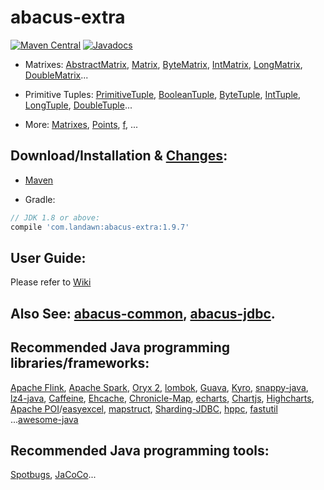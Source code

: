 # abacus-extra 
 
[![Maven Central](https://img.shields.io/maven-central/v/com.landawn/abacus-extra.svg)](https://maven-badges.herokuapp.com/maven-central/com.landawn/abacus-extra/)
[![Javadocs](https://img.shields.io/badge/javadoc-1.9.7-brightgreen.svg)](https://www.javadoc.io/doc/com.landawn/abacus-extra/1.9.7/index.html)


* Matrixes: 
[AbstractMatrix](https://htmlpreview.github.io/?https://github.com/landawn/abacus-extra/blob/master/docs/AbstractMatrix_view.html), 
[Matrix](https://htmlpreview.github.io/?https://github.com/landawn/abacus-extra/blob/master/docs/Matrix_view.html), 
[ByteMatrix](https://htmlpreview.github.io/?https://github.com/landawn/abacus-extra/blob/master/docs/ByteMatrix_view.html), 
[IntMatrix](https://htmlpreview.github.io/?https://github.com/landawn/abacus-extra/blob/master/docs/IntMatrix_view.html), 
[LongMatrix](https://htmlpreview.github.io/?https://github.com/landawn/abacus-extra/blob/master/docs/LongMatrix_view.html), 
[DoubleMatrix](https://htmlpreview.github.io/?https://github.com/landawn/abacus-extra/blob/master/docs/DoubleMatrix_view.html)...

* Primitive Tuples: 
[PrimitiveTuple](https://htmlpreview.github.io/?https://github.com/landawn/abacus-extra/blob/master/docs/PrimitiveTuple_view.html), 
[BooleanTuple](https://htmlpreview.github.io/?https://github.com/landawn/abacus-extra/blob/master/docs/BooleanTuple_view.html), 
[ByteTuple](https://htmlpreview.github.io/?https://github.com/landawn/abacus-extra/blob/master/docs/ByteTuple_view.html), 
[IntTuple](https://htmlpreview.github.io/?https://github.com/landawn/abacus-extra/blob/master/docs/IntTuple_view.html), 
[LongTuple](https://htmlpreview.github.io/?https://github.com/landawn/abacus-extra/blob/master/docs/LongTuple_view.html), 
[DoubleTuple](https://htmlpreview.github.io/?https://github.com/landawn/abacus-extra/blob/master/docs/DoubleTuple_view.html)...

* More: [Matrixes](https://htmlpreview.github.io/?https://github.com/landawn/abacus-extra/blob/master/docs/Matrixes_view.html), 
[Points](https://htmlpreview.github.io/?https://github.com/landawn/abacus-extra/blob/master/docs/Points_view.html), 
[f](https://htmlpreview.github.io/?https://github.com/landawn/abacus-extra/blob/master/docs/f_view.html), ...


## Download/Installation & [Changes](https://github.com/landawn/abacus-extra/blob/master/CHANGES.md):

* [Maven](http://search.maven.org/#search%7Cga%7C1%7Cg%3A%22com.landawn%22)

* Gradle:
```gradle
// JDK 1.8 or above:
compile 'com.landawn:abacus-extra:1.9.7'
```


## User Guide:
Please refer to [Wiki](https://github.com/landawn/abacus-extra/wiki)


## Also See: [abacus-common](https://github.com/landawn/abacus-common), [abacus-jdbc](https://github.com/landawn/abacus-jdbc).


## Recommended Java programming libraries/frameworks:
[Apache Flink](https://flink.apache.org/), 
[Apache Spark](https://spark.apache.org/), 
[Oryx 2](http://oryx.io/), 
[lombok](https://github.com/rzwitserloot/lombok), [Guava](https://github.com/google/guava), [Kyro](https://github.com/EsotericSoftware/kryo), [snappy-java](https://github.com/xerial/snappy-java), [lz4-java](https://github.com/lz4/lz4-java), [Caffeine](https://github.com/ben-manes/caffeine), [Ehcache](http://www.ehcache.org/), [Chronicle-Map](https://github.com/OpenHFT/Chronicle-Map), [echarts](https://github.com/apache/incubator-echarts), 
[Chartjs](https://github.com/chartjs/Chart.js), [Highcharts](https://www.highcharts.com/blog/products/highcharts/), [Apache POI](https://github.com/apache/poi)/[easyexcel](https://github.com/alibaba/easyexcel), [mapstruct](https://github.com/mapstruct/mapstruct), [Sharding-JDBC](https://github.com/apache/incubator-shardingsphere), [hppc](https://github.com/carrotsearch/hppc), [fastutil](https://github.com/vigna/fastutil) ...[awesome-java](https://github.com/akullpp/awesome-java)

## Recommended Java programming tools:
[Spotbugs](https://github.com/spotbugs/spotbugs), [JaCoCo](https://www.eclemma.org/jacoco/)...